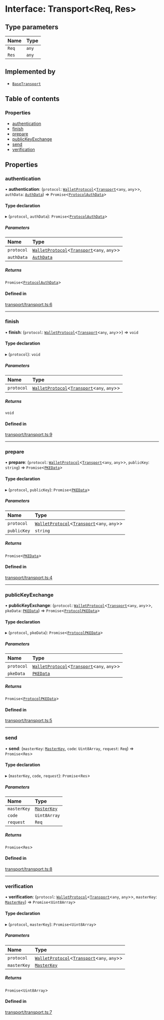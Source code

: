 # Interface: Transport<Req, Res\>

## Type parameters

| Name | Type |
| :------ | :------ |
| `Req` | `any` |
| `Res` | `any` |

## Implemented by

- [`BaseTransport`](../classes/BaseTransport.md)

## Table of contents

### Properties

- [authentication](Transport.md#authentication)
- [finish](Transport.md#finish)
- [prepare](Transport.md#prepare)
- [publicKeyExchange](Transport.md#publickeyexchange)
- [send](Transport.md#send)
- [verification](Transport.md#verification)

## Properties

### authentication

• **authentication**: (`protocol`: [`WalletProtocol`](../classes/WalletProtocol.md)<[`Transport`](Transport.md)<`any`, `any`\>\>, `authData`: [`AuthData`](AuthData.md)) => `Promise`<[`ProtocolAuthData`](ProtocolAuthData.md)\>

#### Type declaration

▸ (`protocol`, `authData`): `Promise`<[`ProtocolAuthData`](ProtocolAuthData.md)\>

##### Parameters

| Name | Type |
| :------ | :------ |
| `protocol` | [`WalletProtocol`](../classes/WalletProtocol.md)<[`Transport`](Transport.md)<`any`, `any`\>\> |
| `authData` | [`AuthData`](AuthData.md) |

##### Returns

`Promise`<[`ProtocolAuthData`](ProtocolAuthData.md)\>

#### Defined in

[transport/transport.ts:6](https://gitlab.com/i3-market/code/wp3/t3.2/i3m-wallet-monorepo/-/blob/72430c8/packages/wallet-protocol/src/ts/transport/transport.ts#L6)

___

### finish

• **finish**: (`protocol`: [`WalletProtocol`](../classes/WalletProtocol.md)<[`Transport`](Transport.md)<`any`, `any`\>\>) => `void`

#### Type declaration

▸ (`protocol`): `void`

##### Parameters

| Name | Type |
| :------ | :------ |
| `protocol` | [`WalletProtocol`](../classes/WalletProtocol.md)<[`Transport`](Transport.md)<`any`, `any`\>\> |

##### Returns

`void`

#### Defined in

[transport/transport.ts:9](https://gitlab.com/i3-market/code/wp3/t3.2/i3m-wallet-monorepo/-/blob/72430c8/packages/wallet-protocol/src/ts/transport/transport.ts#L9)

___

### prepare

• **prepare**: (`protocol`: [`WalletProtocol`](../classes/WalletProtocol.md)<[`Transport`](Transport.md)<`any`, `any`\>\>, `publicKey`: `string`) => `Promise`<[`PKEData`](PKEData.md)\>

#### Type declaration

▸ (`protocol`, `publicKey`): `Promise`<[`PKEData`](PKEData.md)\>

##### Parameters

| Name | Type |
| :------ | :------ |
| `protocol` | [`WalletProtocol`](../classes/WalletProtocol.md)<[`Transport`](Transport.md)<`any`, `any`\>\> |
| `publicKey` | `string` |

##### Returns

`Promise`<[`PKEData`](PKEData.md)\>

#### Defined in

[transport/transport.ts:4](https://gitlab.com/i3-market/code/wp3/t3.2/i3m-wallet-monorepo/-/blob/72430c8/packages/wallet-protocol/src/ts/transport/transport.ts#L4)

___

### publicKeyExchange

• **publicKeyExchange**: (`protocol`: [`WalletProtocol`](../classes/WalletProtocol.md)<[`Transport`](Transport.md)<`any`, `any`\>\>, `pkeData`: [`PKEData`](PKEData.md)) => `Promise`<[`ProtocolPKEData`](ProtocolPKEData.md)\>

#### Type declaration

▸ (`protocol`, `pkeData`): `Promise`<[`ProtocolPKEData`](ProtocolPKEData.md)\>

##### Parameters

| Name | Type |
| :------ | :------ |
| `protocol` | [`WalletProtocol`](../classes/WalletProtocol.md)<[`Transport`](Transport.md)<`any`, `any`\>\> |
| `pkeData` | [`PKEData`](PKEData.md) |

##### Returns

`Promise`<[`ProtocolPKEData`](ProtocolPKEData.md)\>

#### Defined in

[transport/transport.ts:5](https://gitlab.com/i3-market/code/wp3/t3.2/i3m-wallet-monorepo/-/blob/72430c8/packages/wallet-protocol/src/ts/transport/transport.ts#L5)

___

### send

• **send**: (`masterKey`: [`MasterKey`](../classes/MasterKey.md), `code`: `Uint8Array`, `request`: `Req`) => `Promise`<`Res`\>

#### Type declaration

▸ (`masterKey`, `code`, `request`): `Promise`<`Res`\>

##### Parameters

| Name | Type |
| :------ | :------ |
| `masterKey` | [`MasterKey`](../classes/MasterKey.md) |
| `code` | `Uint8Array` |
| `request` | `Req` |

##### Returns

`Promise`<`Res`\>

#### Defined in

[transport/transport.ts:8](https://gitlab.com/i3-market/code/wp3/t3.2/i3m-wallet-monorepo/-/blob/72430c8/packages/wallet-protocol/src/ts/transport/transport.ts#L8)

___

### verification

• **verification**: (`protocol`: [`WalletProtocol`](../classes/WalletProtocol.md)<[`Transport`](Transport.md)<`any`, `any`\>\>, `masterKey`: [`MasterKey`](../classes/MasterKey.md)) => `Promise`<`Uint8Array`\>

#### Type declaration

▸ (`protocol`, `masterKey`): `Promise`<`Uint8Array`\>

##### Parameters

| Name | Type |
| :------ | :------ |
| `protocol` | [`WalletProtocol`](../classes/WalletProtocol.md)<[`Transport`](Transport.md)<`any`, `any`\>\> |
| `masterKey` | [`MasterKey`](../classes/MasterKey.md) |

##### Returns

`Promise`<`Uint8Array`\>

#### Defined in

[transport/transport.ts:7](https://gitlab.com/i3-market/code/wp3/t3.2/i3m-wallet-monorepo/-/blob/72430c8/packages/wallet-protocol/src/ts/transport/transport.ts#L7)
